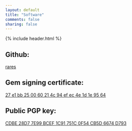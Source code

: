 ```yaml
---
layout: default
title: "Software"
comments: false
sharing: false
---
```

{% include header.html %}

<h2>Github:</h2>
<p>
  <a href="http://www.github.com/rares">rares</a>
</p>

<h2>Gem signing certificate:</h2>
<p>
  <a href="https://gist.githubusercontent.com/rares/f4d3743e86c15855b86182eda82e6b20/raw/141215b716c6b13dd2f1e33491794fdfbdc1c79a/gem-public_cert.pem">27 e1 bb 25 00 60 21 4c 94 ef ec 4e 1d 1e 95 64</a>
</p>

<h2>Public PGP key:</h2>
<p>
  <a href="https://keybase.io/rares/key.asc">CDBE 28D7 7E99 BCEF 1C91 751C 0F54 CB5D 6674 D793</a>
</p>
